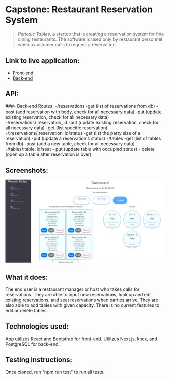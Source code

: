 # Capstone: Restaurant Reservation System
>  _Periodic Tables_, a startup that is creating a reservation system for fine dining restaurants.
> The software is used only by restaurant personnel when a customer calls to request a reservation.

## Link to live application: 
- [Front-end](https://starter-restaurant-reservation-front.vercel.app/dashboard)
- [Back-end](https://starter-restaurant-reservation.vercel.app/)

## API:
###- Back-end Routes:
  -/reservations
    -get (list of reservations from db)
    -post (add reservation with body, check for all necessary data)
    -put (update existing reservation, check for all necessary data)
  -/reservations/:reservation_id
   -put (update existing reservation, check for all necessary data)
   -get (list specific reservation)
  -/:reservations/:reservation_id/status
    -get (list the party size of a reservation)
    -put (update a reservation's status)
  -/tables
    -get (list of tables from db)
    -post (add a new table, check for all necessary data)
  -/tables/:table_id/seat
    - put (update table with occupied status)
    - delete (open up a table after reservation is over)

## Screenshots:
![Alt text](https://github.com/kennycastaneda/starter-restaurant-reservation/blob/main/reservation%20screenshot.PNG "Reservation Dashboard")
## What it does:
The end user is a restaurant manager or host who takes calls for reservations. They are able to input new reservations, look up and edit existing reservations, and seat reservations when parties arrive. They are also able to add tables with given capacity. There is no current features to edit or delete tables.
## Technologies used:
App utilizes React and Bootstrap for front-end. Utilizes Next.js, knex, and PostgreSQL for back-end.
## Testing instructions:
Once cloned, run "npm run test" to run all tests.

